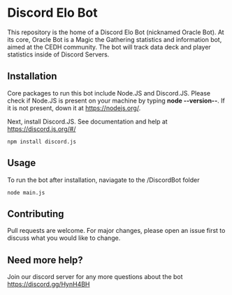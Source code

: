 # Discord Elo Bot

This repository is the home of a Discord Elo Bot (nicknamed Oracle Bot). At its core, Oracle Bot is a Magic the Gathering statistics and information bot, aimed at the CEDH community. The bot will track data deck and player statistics inside of Discord Servers. 

## Installation
Core packages to run this bot include Node.JS and Discord.JS. Please check if Node.JS is present on your machine by typing **node --version--**. If it is not present, down it at https://nodejs.org/.

Next, install Discord.JS. See documentation and help at https://discord.js.org/#/
```
npm install discord.js
```

## Usage

To run the bot after installation, naviagate to the /DiscordBot folder
```
node main.js
```
## Contributing
Pull requests are welcome. For major changes, please open an issue first to discuss what you would like to change.


## Need more help?
Join our discord server for any more questions about the bot
https://discord.gg/HynH4BH
